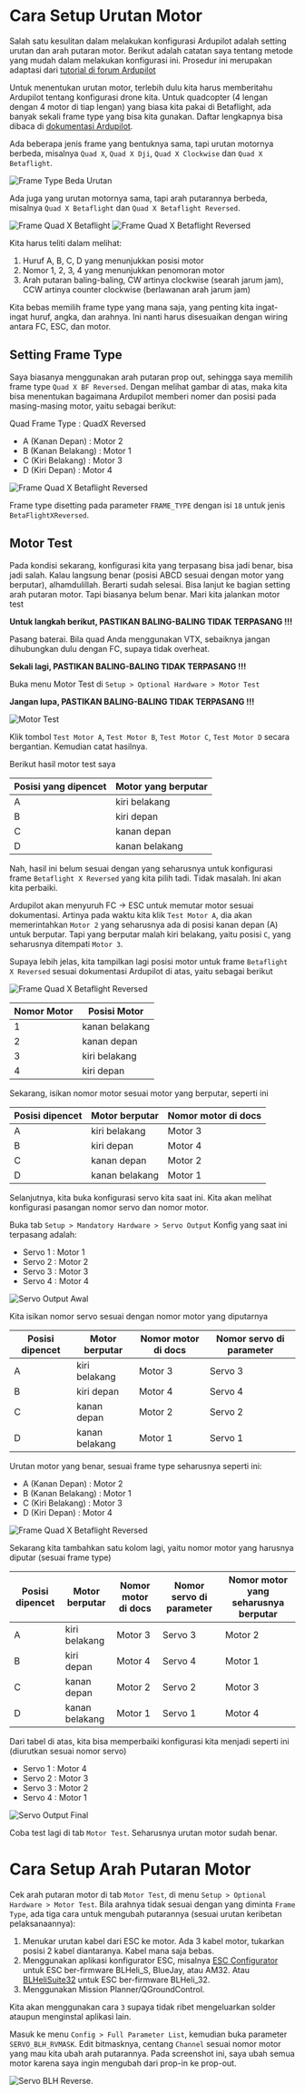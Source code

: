 # Cara Setup Urutan Motor #

Salah satu kesulitan dalam melakukan konfigurasi Ardupilot adalah setting urutan dan arah putaran motor. Berikut adalah catatan saya tentang metode yang mudah dalam melakukan konfigurasi ini. Prosedur ini merupakan adaptasi dari [tutorial di forum Ardupilot](https://discuss.ardupilot.org/t/my-method-for-iteratively-configuring-motor-ordering-and-direction/67644)

Untuk menentukan urutan motor, terlebih dulu kita harus memberitahu Ardupilot tentang konfigurasi drone kita. Untuk quadcopter (4 lengan dengan 4 motor di tiap lengan) yang biasa kita pakai di Betaflight, ada banyak sekali frame type yang bisa kita gunakan. Daftar lengkapnya bisa dibaca di [dokumentasi Ardupilot](https://ardupilot.org/copter/docs/connect-escs-and-motors.html#motor-order-diagrams).

Ada beberapa jenis frame yang bentuknya sama, tapi urutan motornya berbeda, misalnya `Quad X`, `Quad X Dji`, `Quad X Clockwise` dan `Quad X Betaflight`.

![Frame Type Beda Urutan](img/frame-type-beda-urutan.png)

Ada juga yang urutan motornya sama, tapi arah putarannya berbeda, misalnya `Quad X Betaflight` dan `Quad X Betaflight Reversed`.

![Frame Quad X Betaflight](img/quad-x-bf.png)
![Frame Quad X Betaflight Reversed](img/quad-x-bf-reversed.png)

Kita harus teliti dalam melihat:

1. Huruf A, B, C, D yang menunjukkan posisi motor
2. Nomor 1, 2, 3, 4 yang menunjukkan penomoran motor
3. Arah putaran baling-baling, CW artinya clockwise (searah jarum jam), CCW artinya counter clockwise (berlawanan arah jarum jam)

Kita bebas memilih frame type yang mana saja, yang penting kita ingat-ingat huruf, angka, dan arahnya. Ini nanti harus disesuaikan dengan wiring antara FC, ESC, dan motor.

## Setting Frame Type ##

Saya biasanya menggunakan arah putaran prop out, sehingga saya memilih frame type `Quad X BF Reversed`. Dengan melihat gambar di atas, maka kita bisa menentukan bagaimana Ardupilot memberi nomer dan posisi pada masing-masing motor, yaitu sebagai berikut:

Quad Frame Type : QuadX Reversed

* A (Kanan Depan) : Motor 2
* B (Kanan Belakang) : Motor 1 
* C (Kiri Belakang) : Motor 3
* D (Kiri Depan) : Motor 4

![Frame Quad X Betaflight Reversed](img/quad-x-bf-reversed.png)

Frame type disetting pada parameter `FRAME_TYPE` dengan isi `18` untuk jenis `BetaFlightXReversed`.

## Motor Test ##

Pada kondisi sekarang, konfigurasi kita yang terpasang bisa jadi benar, bisa jadi salah. Kalau langsung benar (posisi ABCD sesuai dengan motor yang berputar), alhamdulillah. Berarti sudah selesai. Bisa lanjut ke bagian setting arah putaran motor. Tapi biasanya belum benar. Mari kita jalankan motor test 

**Untuk langkah berikut, PASTIKAN BALING-BALING TIDAK TERPASANG !!!**

Pasang baterai. Bila quad Anda menggunakan VTX, sebaiknya jangan dihubungkan dulu dengan FC, supaya tidak overheat.

**Sekali lagi, PASTIKAN BALING-BALING TIDAK TERPASANG !!!**

Buka menu Motor Test di `Setup > Optional Hardware > Motor Test`

**Jangan lupa, PASTIKAN BALING-BALING TIDAK TERPASANG !!!**

![Motor Test](img/tab-motor-test.png)

Klik tombol `Test Motor A`, `Test Motor B`, `Test Motor C`, `Test Motor D` secara bergantian. Kemudian catat hasilnya.   

Berikut hasil motor test saya

| Posisi yang dipencet | Motor yang berputar |
|----------------------|---------------------|
| A                    | kiri belakang       |
| B                    | kiri depan          |
| C                    | kanan depan         |
| D                    | kanan belakang      |

Nah, hasil ini belum sesuai dengan yang seharusnya untuk konfigurasi frame `Betaflight X Reversed` yang kita pilih tadi. Tidak masalah. Ini akan kita perbaiki.

Ardupilot akan menyuruh FC -> ESC untuk memutar motor sesuai dokumentasi. Artinya pada waktu kita klik `Test Motor A`, dia akan memerintahkan `Motor 2` yang seharusnya ada di posisi kanan depan (A) untuk berputar. Tapi yang berputar malah kiri belakang, yaitu posisi `C`, yang seharusnya ditempati `Motor 3`.

Supaya lebih jelas, kita tampilkan lagi posisi motor untuk frame `Betaflight X Reversed` sesuai dokumentasi Ardupilot di atas, yaitu sebagai berikut

![Frame Quad X Betaflight Reversed](img/quad-x-bf-reversed.png)

| Nomor Motor | Posisi Motor   |
|-------------|----------------|
| 1           | kanan belakang |
| 2           | kanan depan    |
| 3           | kiri belakang  |
| 4           | kiri depan     |



Sekarang, isikan nomor motor sesuai motor yang berputar, seperti ini

| Posisi dipencet | Motor berputar | Nomor motor di docs |
|-----------------|----------------|---------------------|
| A               | kiri belakang  | Motor 3             |
| B               | kiri depan     | Motor 4             |
| C               | kanan depan    | Motor 2             |
| D               | kanan belakang | Motor 1             |


Selanjutnya, kita buka konfigurasi servo kita saat ini. Kita akan melihat konfigurasi pasangan nomor servo dan nomor motor.

Buka tab `Setup > Mandatory Hardware > Servo Output`
Konfig yang saat ini terpasang adalah:

* Servo 1 : Motor 1
* Servo 2 : Motor 2
* Servo 3 : Motor 3
* Servo 4 : Motor 4

![Servo Output Awal](img/servo-output-awal.png)

Kita isikan nomor servo sesuai dengan nomor motor yang diputarnya

| Posisi dipencet | Motor berputar | Nomor motor di docs | Nomor servo di parameter |
|-----------------|----------------|---------------------|--------------------------|
| A               | kiri belakang  | Motor 3             | Servo 3                  |
| B               | kiri depan     | Motor 4             | Servo 4                  |
| C               | kanan depan    | Motor 2             | Servo 2                  |
| D               | kanan belakang | Motor 1             | Servo 1                  |

Urutan motor yang benar, sesuai frame type seharusnya seperti ini:

* A (Kanan Depan) : Motor 2
* B (Kanan Belakang) : Motor 1 
* C (Kiri Belakang) : Motor 3
* D (Kiri Depan) : Motor 4

![Frame Quad X Betaflight Reversed](img/quad-x-bf-reversed.png)

Sekarang kita tambahkan satu kolom lagi, yaitu nomor motor yang harusnya diputar (sesuai frame type)

| Posisi dipencet | Motor berputar | Nomor motor di docs | Nomor servo di parameter | Nomor motor yang seharusnya berputar |
|-----------------|----------------|---------------------|--------------------------|--------------------------------------|
| A               | kiri belakang  | Motor 3             | Servo 3                  | Motor 2                              |
| B               | kiri depan     | Motor 4             | Servo 4                  | Motor 1                              |
| C               | kanan depan    | Motor 2             | Servo 2                  | Motor 3                              |
| D               | kanan belakang | Motor 1             | Servo 1                  | Motor 4                              |

Dari tabel di atas, kita bisa memperbaiki konfigurasi kita menjadi seperti ini (diurutkan sesuai nomor servo)

* Servo 1 : Motor 4
* Servo 2 : Motor 3
* Servo 3 : Motor 2
* Servo 4 : Motor 1

![Servo Output Final](img/servo-output-final.png)

Coba test lagi di tab `Motor Test`. Seharusnya urutan motor sudah benar.

# Cara Setup Arah Putaran Motor #

Cek arah putaran motor di tab `Motor Test`, di menu `Setup > Optional Hardware > Motor Test`. Bila arahnya tidak sesuai dengan yang diminta `Frame Type`, ada tiga cara untuk mengubah putarannya (sesuai urutan keribetan pelaksanaannya):

1. Menukar urutan kabel dari ESC ke motor. Ada 3 kabel motor, tukarkan posisi 2 kabel diantaranya. Kabel mana saja bebas.
2. Menggunakan aplikasi konfigurator ESC, misalnya [ESC Configurator](https://esc-configurator.com/) untuk ESC ber-firmware BLHeli_S, BlueJay, atau AM32. Atau [BLHeliSuite32](https://github.com/bitdump/BLHeli/tree/master/BLHeli_32%20ARM) untuk ESC ber-firmware BLHeli_32.
3. Menggunakan Mission Planner/QGroundControl.

Kita akan menggunakan cara `3` supaya tidak ribet mengeluarkan solder ataupun menginstal aplikasi lain.

Masuk ke menu `Config > Full Parameter List`, kemudian buka parameter `SERVO_BLH_RVMASK`. Edit bitmasknya, centang `Channel` sesuai nomor motor yang mau kita ubah arah putarannya. Pada screenshot ini, saya ubah semua motor karena saya ingin mengubah dari prop-in ke prop-out.

![Servo BLH Reverse](img/servo-blh-reverse.png).